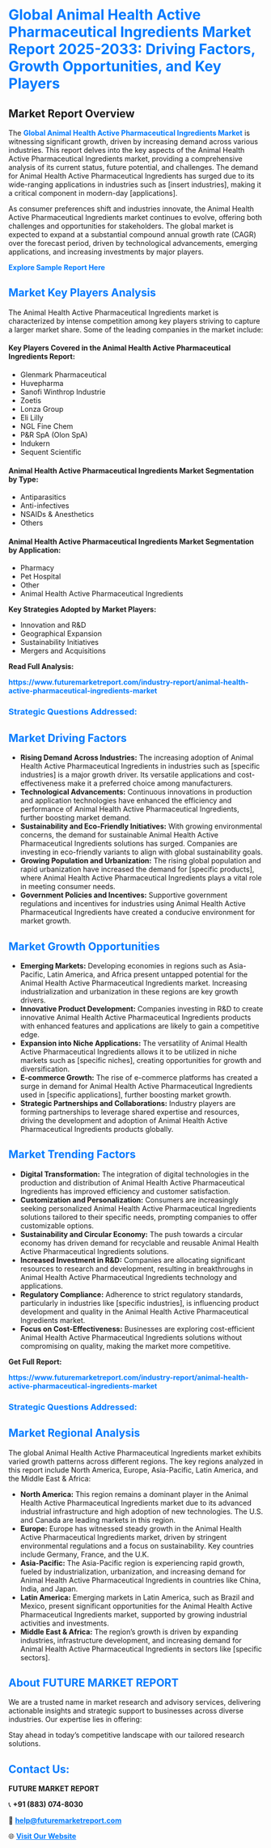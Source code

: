 <h1 style="color: #007BFF;">Global Animal Health Active Pharmaceutical Ingredients Market Report 2025-2033: Driving Factors, Growth Opportunities, and Key Players</h1>

<section id="overview">
<h2>Market Report Overview</h2>
<p>The <a href="https://www.futuremarketreport.com/industry-report/animal-health-active-pharmaceutical-ingredients-market" style="color: #007BFF; text-decoration: none;"><strong>Global Animal Health Active Pharmaceutical Ingredients Market</strong></a> is witnessing significant growth, driven by increasing demand across various industries. This report delves into the key aspects of the Animal Health Active Pharmaceutical Ingredients market, providing a comprehensive analysis of its current status, future potential, and challenges. The demand for Animal Health Active Pharmaceutical Ingredients has surged due to its wide-ranging applications in industries such as [insert industries], making it a critical component in modern-day [applications].</p>
<p>As consumer preferences shift and industries innovate, the Animal Health Active Pharmaceutical Ingredients market continues to evolve, offering both challenges and opportunities for stakeholders. The global market is expected to expand at a substantial compound annual growth rate (CAGR) over the forecast period, driven by technological advancements, emerging applications, and increasing investments by major players.</p>
</section>

<section id="overview">
<p><a href="https://www.futuremarketreport.com/request-sample/reportId=122340" style="color: #007BFF; text-decoration: none;"><strong>Explore Sample Report Here</strong></a></p>
</section>

<section id="key-players">
<h2 style="color: #007BFF;">Market Key Players Analysis</h2>
<p>The Animal Health Active Pharmaceutical Ingredients market is characterized by intense competition among key players striving to capture a larger market share. Some of the leading companies in the market include:</p>
<h4>Key Players Covered in the Animal Health Active Pharmaceutical Ingredients Report:</h4>
<ul><li>Glenmark Pharmaceutical</li><li>Huvepharma</li><li>Sanofi Winthrop Industrie</li><li>Zoetis</li><li>Lonza Group</li><li>Eli Lilly</li><li>NGL Fine Chem</li><li>P&amp;R SpA (Olon SpA)</li><li>Indukern</li><li>Sequent Scientific</li></ul>
<h4>Animal Health Active Pharmaceutical Ingredients Market Segmentation by Type:</h4>
<ul><li>Antiparasitics</li><li>Anti-infectives</li><li>NSAIDs &amp; Anesthetics</li><li>Others</li></ul>

<h4>Animal Health Active Pharmaceutical Ingredients Market Segmentation by Application:</h4>
<ul><li>Pharmacy</li><li>Pet Hospital</li><li>Other</li><li>Animal Health Active Pharmaceutical Ingredients</li></ul>
<p><strong>Key Strategies Adopted by Market Players:</strong></p>
<ul>
<li>Innovation and R&D</li>
<li>Geographical Expansion</li>
<li>Sustainability Initiatives</li>
<li>Mergers and Acquisitions</li>
</ul>
</section>

<section>
<p><strong>Read Full Analysis: </strong></p><a href="https://www.futuremarketreport.com/industry-report/animal-health-active-pharmaceutical-ingredients-market" style="color: #007BFF; text-decoration: none;"><strong>https://www.futuremarketreport.com/industry-report/animal-health-active-pharmaceutical-ingredients-market</strong></a>
<h3 style="color: #007BFF;">Strategic Questions Addressed:</h3>
</section>

<section id="driving-factors">
<h2 style="color: #007BFF;">Market Driving Factors</h2>
<ul>
<li><strong>Rising Demand Across Industries:</strong> The increasing adoption of Animal Health Active Pharmaceutical Ingredients in industries such as [specific industries] is a major growth driver. Its versatile applications and cost-effectiveness make it a preferred choice among manufacturers.</li>
<li><strong>Technological Advancements:</strong> Continuous innovations in production and application technologies have enhanced the efficiency and performance of Animal Health Active Pharmaceutical Ingredients, further boosting market demand.</li>
<li><strong>Sustainability and Eco-Friendly Initiatives:</strong> With growing environmental concerns, the demand for sustainable Animal Health Active Pharmaceutical Ingredients solutions has surged. Companies are investing in eco-friendly variants to align with global sustainability goals.</li>
<li><strong>Growing Population and Urbanization:</strong> The rising global population and rapid urbanization have increased the demand for [specific products], where Animal Health Active Pharmaceutical Ingredients plays a vital role in meeting consumer needs.</li>
<li><strong>Government Policies and Incentives:</strong> Supportive government regulations and incentives for industries using Animal Health Active Pharmaceutical Ingredients have created a conducive environment for market growth.</li>
</ul>
</section>

<section id="growth-opportunities">
<h2 style="color: #007BFF;">Market Growth Opportunities</h2>
<ul>
<li><strong>Emerging Markets:</strong> Developing economies in regions such as Asia-Pacific, Latin America, and Africa present untapped potential for the Animal Health Active Pharmaceutical Ingredients market. Increasing industrialization and urbanization in these regions are key growth drivers.</li>
<li><strong>Innovative Product Development:</strong> Companies investing in R&D to create innovative Animal Health Active Pharmaceutical Ingredients products with enhanced features and applications are likely to gain a competitive edge.</li>
<li><strong>Expansion into Niche Applications:</strong> The versatility of Animal Health Active Pharmaceutical Ingredients allows it to be utilized in niche markets such as [specific niches], creating opportunities for growth and diversification.</li>
<li><strong>E-commerce Growth:</strong> The rise of e-commerce platforms has created a surge in demand for Animal Health Active Pharmaceutical Ingredients used in [specific applications], further boosting market growth.</li>
<li><strong>Strategic Partnerships and Collaborations:</strong> Industry players are forming partnerships to leverage shared expertise and resources, driving the development and adoption of Animal Health Active Pharmaceutical Ingredients products globally.</li>
</ul>
</section>

<section id="trending-factors">
<h2 style="color: #007BFF;">Market Trending Factors</h2>
<ul>
<li><strong>Digital Transformation:</strong> The integration of digital technologies in the production and distribution of Animal Health Active Pharmaceutical Ingredients has improved efficiency and customer satisfaction.</li>
<li><strong>Customization and Personalization:</strong> Consumers are increasingly seeking personalized Animal Health Active Pharmaceutical Ingredients solutions tailored to their specific needs, prompting companies to offer customizable options.</li>
<li><strong>Sustainability and Circular Economy:</strong> The push towards a circular economy has driven demand for recyclable and reusable Animal Health Active Pharmaceutical Ingredients solutions.</li>
<li><strong>Increased Investment in R&D:</strong> Companies are allocating significant resources to research and development, resulting in breakthroughs in Animal Health Active Pharmaceutical Ingredients technology and applications.</li>
<li><strong>Regulatory Compliance:</strong> Adherence to strict regulatory standards, particularly in industries like [specific industries], is influencing product development and quality in the Animal Health Active Pharmaceutical Ingredients market.</li>
<li><strong>Focus on Cost-Effectiveness:</strong> Businesses are exploring cost-efficient Animal Health Active Pharmaceutical Ingredients solutions without compromising on quality, making the market more competitive.</li>
</ul>
</section>

<section>
<p><strong>Get Full Report: </strong></p><a href="https://www.futuremarketreport.com/industry-report/animal-health-active-pharmaceutical-ingredients-market" style="color: #007BFF; text-decoration: none;"><strong>https://www.futuremarketreport.com/industry-report/animal-health-active-pharmaceutical-ingredients-market</strong></a>
<h3 style="color: #007BFF;">Strategic Questions Addressed:</h3>
</section>


<section id="regional-analysis">
<h2 style="color: #007BFF;">Market Regional Analysis</h2>
<p>The global Animal Health Active Pharmaceutical Ingredients market exhibits varied growth patterns across different regions. The key regions analyzed in this report include North America, Europe, Asia-Pacific, Latin America, and the Middle East & Africa:</p>
<ul>
<li><strong>North America:</strong> This region remains a dominant player in the Animal Health Active Pharmaceutical Ingredients market due to its advanced industrial infrastructure and high adoption of new technologies. The U.S. and Canada are leading markets in this region.</li>
<li><strong>Europe:</strong> Europe has witnessed steady growth in the Animal Health Active Pharmaceutical Ingredients market, driven by stringent environmental regulations and a focus on sustainability. Key countries include Germany, France, and the U.K.</li>
<li><strong>Asia-Pacific:</strong> The Asia-Pacific region is experiencing rapid growth, fueled by industrialization, urbanization, and increasing demand for Animal Health Active Pharmaceutical Ingredients in countries like China, India, and Japan.</li>
<li><strong>Latin America:</strong> Emerging markets in Latin America, such as Brazil and Mexico, present significant opportunities for the Animal Health Active Pharmaceutical Ingredients market, supported by growing industrial activities and investments.</li>
<li><strong>Middle East & Africa:</strong> The region’s growth is driven by expanding industries, infrastructure development, and increasing demand for Animal Health Active Pharmaceutical Ingredients in sectors like [specific sectors].</li>
</ul>
</section>

<footer>
<h2 style="color: #007BFF;">About FUTURE MARKET REPORT</h2>
<p>We are a trusted name in market research and advisory services, delivering actionable insights and strategic support to businesses across diverse industries. Our expertise lies in offering:</p>

<p>Stay ahead in today’s competitive landscape with our tailored research solutions.</p>

<h2 style="color: #007BFF;">Contact Us:</h2>
<p><strong>FUTURE MARKET REPORT</strong></p>
<p>📞 <strong>+91 (883) 074-8030</strong></p>
<p>📧 <strong><a href="mailto:help@futuremarketreport.com" style="color: #007BFF;">help@futuremarketreport.com</a></strong></p>
<p>🌐 <strong><a href="https://www.futuremarketreport.com/" style="color: #007BFF;">Visit Our Website</a></strong></p>
</footer>